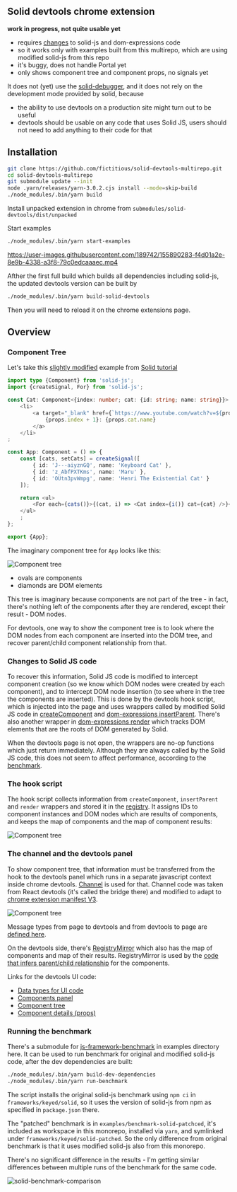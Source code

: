 
## Solid devtools chrome extension

**work in progress, not quite usable yet**

- requires [changes](https://github.com/fictitious/solid-devtools-multirepo/blob/main/README.md#changes-to-solid-js-code) to solid-js and dom-expressions code 
- so it works only with examples built from this multirepo, which are using modified solid-js from this repo
- it's buggy, does not handle Portal yet
- only shows component tree and component props, no signals yet

It does not (yet) use the [solid-debugger](https://github.com/CM-Tech/solid-debugger), and it does not rely on the development mode provided by solid, because

- the ability to use devtools on a production site might turn out to be useful
- devtools should be usable on any code that uses Solid JS, users should not need to add anything to their code for that

## Installation

```bash
git clone https://github.com/fictitious/solid-devtools-multirepo.git
cd solid-devtools-multirepo
git submodule update --init
node .yarn/releases/yarn-3.0.2.cjs install --mode=skip-build
./node_modules/.bin/yarn build
```

Install unpacked extension in chrome from `submodules/solid-devtools/dist/unpacked`

Start examples
```bash
./node_modules/.bin/yarn start-examples
```

https://user-images.githubusercontent.com/189742/155890283-f4d01a2e-8e9b-4338-a3f8-79c0edcaaaec.mp4


Afther the first full build which builds all dependencies including solid-js, the updated devtools version can be built by
```bash
./node_modules/.bin/yarn build-solid-devtools
```

Then you will need to reload it on the chrome extensions page.
## Overview

### Component Tree

Let's take this [slightly modified](https://github.com/fictitious/solid-devtools-multirepo/blob/main/examples/test2/src/app.tsx) example from [Solid tutorial](https://www.solidjs.com/tutorial/flow_for?solved)

```typescript
import type {Component} from 'solid-js';
import {createSignal, For} from 'solid-js';

const Cat: Component<{index: number; cat: {id: string; name: string}}> = props => 
    <li>
        <a target="_blank" href={`https://www.youtube.com/watch?v=${props.cat.id}`}>
            {props.index + 1}: {props.cat.name}
        </a>
    </li>
;

const App: Component = () => {
    const [cats, setCats] = createSignal([
        { id: 'J---aiyznGQ', name: 'Keyboard Cat' },
        { id: 'z_AbfPXTKms', name: 'Maru' },
        { id: 'OUtn3pvWmpg', name: 'Henri The Existential Cat' }
    ]);

    return <ul>
        <For each={cats()}>{(cat, i) => <Cat index={i()} cat={cat} />}</For>
    </ul>
    ;
};

export {App};
```

The imaginary component tree for `App` looks like this:

![Component tree](/../../../solid-devtools/blob/main/doc/media/component-tree.dot.svg)

- ovals are components
- diamonds are DOM elements

This tree is imaginary because components are not part of the tree - in fact, there's nothing left
of the components after they are rendered, except their result - DOM nodes.

For devtools, one way to show the component tree is to look where the DOM nodes from each component are inserted into the DOM tree, and recover parent/child component relationship from that.

### Changes to Solid JS code

To recover this information, Solid JS code is modified to intercept component creation (so we know which DOM nodes were created by each component), and to intercept DOM node insertion (to see where in the tree the components are inserted). This is done by the devtools hook script, which is injected into the page and uses wrappers called by modified Solid JS code in [createComponent](https://github.com/fictitious/solid/blob/solid-devtools/packages/solid/src/render/component.ts#L69)  and [dom-expressions insertParent](https://github.com/fictitious/dom-expressions/blob/solid-devtools/packages/dom-expressions/src/client.js#L34). There's also another wrapper in [dom-expressions render](https://github.com/fictitious/dom-expressions/blob/solid-devtools/packages/dom-expressions/src/client.js#L34) which tracks DOM elements that are the roots of DOM generated by Solid. 

When the devtools page is not open, the wrappers are no-op functions which just return immediately. Although they are always called by the Solid JS code, this does not seem to affect performance, according to the [benchmark](https://github.com/fictitious/solid-devtools-multirepo/blob/main/README.md#running-benchmark).

### The hook script

The hook script collects information from `createComponent`, `insertParent` and `render` wrappers and stored it in the [registry](https://github.com/fictitious/solid-devtools/blob/main/src/hook/registry/registry.ts#L15). It assigns IDs to component instances and DOM nodes which are results of components, and keeps the map of components and the map of component results:

![Component tree](/../../../solid-devtools/blob/main/doc/media/hook.dot.svg)

### The channel and the devtools panel

To show component tree, that information must be transferred from the hook to the devtools panel which runs in a separate javascript context inside chrome devtools. [Channel](https://github.com/fictitious/solid-devtools/blob/main/src/channel/channel-types.ts) is used for that. Channel code was taken from React devtools (it's called the bridge there) and modified to adapt to [chrome extension manifest V3](https://github.com/fictitious/solid-devtools/blob/main/doc/manifest-v3-issues.md).

![Component tree](/../../../solid-devtools/blob/main/doc/media/channel.dot.svg)

Message types from page to devtools and from devtools to page are [defined here](https://github.com/fictitious/solid-devtools/blob/main/src/channel/channel-message-types.ts#L107). 

On the devtools side, there's [RegistryMirror](https://github.com/fictitious/solid-devtools/blob/main/src/devtools-page/registry-mirror/registry-mirror.ts#L9) which also has the map of components and map of their results. RegistryMirror is used by the [code that infers parent/child relationship](https://github.com/fictitious/solid-devtools/blob/main/src/devtools-page/registry-mirror/connect-components.ts) for the components.

Links for the devtools UI code:
- [Data types for UI code](https://github.com/fictitious/solid-devtools/blob/main/src/devtools-page/data/component-data-types.ts)
- [Components panel](https://github.com/fictitious/solid-devtools/blob/main/src/devtools-page/ui/components-panel.tsx#L70)
- [Component tree](https://github.com/fictitious/solid-devtools/blob/main/src/devtools-page/ui/component-tree.tsx#L56)
- [Component details (props)](https://github.com/fictitious/solid-devtools/blob/main/src/devtools-page/ui/component-details.tsx#L123)

### Running the benchmark

There's a submodule for [js-framework-benchmark](https://github.com/krausest/js-framework-benchmark) in examples directory here. It can be used to run benchmark for original and modified solid-js code, after the dev dependencies are built:

```bash
./node_modules/.bin/yarn build-dev-dependencies
./node_modules/.bin/yarn run-benchmark
```

The script installs the original solid-js benchmark using `npm ci` in `frameworks/keyed/solid`, so it uses the version of solid-js from npm as specified in `package.json` there.

The "patched" benchmark is in `examples/benchmark-solid-patchced`, it's included as workspace in this monorepo, installed via `yarn`, and symlinked under `frameworks/keyed/solid-patched`. So the only difference from original benchmark is that it uses modified solid-js also from this monorepo.

There's no significant difference in the results - I'm getting similar differences between multiple runs of the benchmark for the same code.

![solid-benchmark-comparison](https://user-images.githubusercontent.com/189742/155894017-62b8cffa-c86f-4572-afde-03a540393b66.png)

